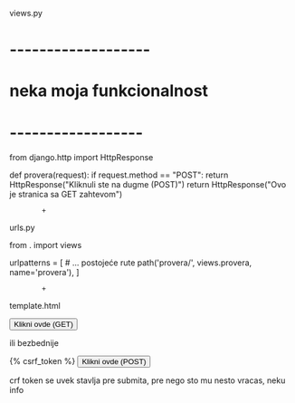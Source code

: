 views.py
# -------------------
# neka moja funkcionalnost
# ------------------

from django.http import HttpResponse

def provera(request):
    if request.method == "POST":
        return HttpResponse("Kliknuli ste na dugme (POST)")
    return HttpResponse("Ovo je stranica sa GET zahtevom")

			+
urls.py

from . import views

urlpatterns = [
    # ... postojeće rute
    path('provera/', views.provera, name='provera'),
]

			+

template.html

<form method="get" action="{% url 'provera' %}">
    <button type="submit">Klikni ovde (GET)</button>
</form>

ili bezbednije

<form method="post" action="{% url 'provera' %}">
    {% csrf_token %}
    <button type="submit">Klikni ovde (POST)</button>
</form>
crf token se uvek stavlja pre submita, pre nego sto mu nesto vracas, neku info